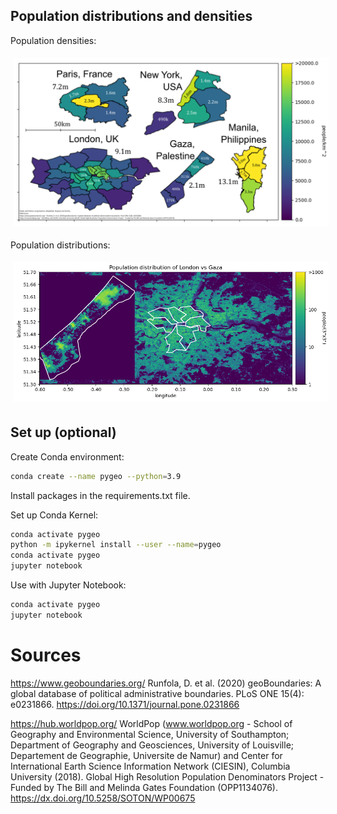 ## Population distributions and densities

Population densities:

<p align="center">
  <img src="images/all_densities_annotated.png" style="padding:5px"/>
</p>

Population distributions:

<p align="center">
  <img src="images/london_gaza_distribution.png" style="padding:5px"/>
</p>

## Set up (optional)

Create Conda environment:

```bash
conda create --name pygeo --python=3.9
```

Install packages in the requirements.txt file.

Set up Conda Kernel:
```bash
conda activate pygeo
python -m ipykernel install --user --name=pygeo
conda activate pygeo
jupyter notebook
```

Use with Jupyter Notebook:

```bash
conda activate pygeo
jupyter notebook
```

# Sources

https://www.geoboundaries.org/ 
Runfola, D. et al. (2020) geoBoundaries: A global database of political administrative boundaries. PLoS ONE 15(4): e0231866. https://doi.org/10.1371/journal.pone.0231866

https://hub.worldpop.org/
WorldPop (www.worldpop.org - School of Geography and Environmental Science, University of Southampton;
Department of Geography and Geosciences, University of Louisville; Departement de Geographie, Universite
de Namur) and Center for International Earth Science Information Network (CIESIN), Columbia University
(2018). Global High Resolution Population Denominators Project - Funded by The Bill and Melinda Gates
Foundation (OPP1134076). https://dx.doi.org/10.5258/SOTON/WP00675
